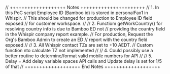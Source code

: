 // +++++++++++++++++++  Notes  ++++++++++++++++++++++
// 1. In this PoC script Employee ID (Bamboo id) is stored in personalFax1 in Whispir. 
//    This should be changed for production to Employee ID field exposed
//    for customer workspace.
//
// 2. Functiom getWorkCountry() for resolving country info is due to Bamboo ED not
//    providing the country field in the Whispir company report example. 
//    For production, Request the Org's Bamboo Admin to create an ED 
//    report with the country field exposed 
//
// 3. All Whispir contact TZs are set to +10 AEDT. 
//    Custom function nto calculate TZ not implemented
//
// 4. Could possibly use a better routine to determine/format valid mobile numbers for API
//
// 5. Delay = Add delay variable spaces API calls and Update delay is set for 1/5 of that
// +++++++++++++++++++  End Notes  +++++++++++++++++++
